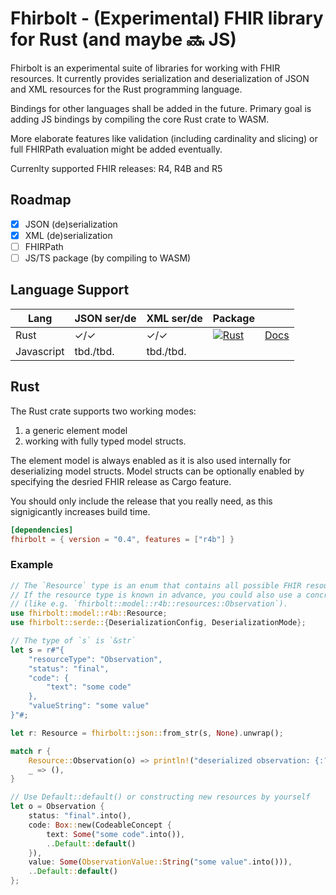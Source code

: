 # Fhirbolt - (Experimental) FHIR library for Rust (and maybe 🔜 JS)

Fhirbolt is an experimental suite of libraries for working with FHIR resources.
It currently provides serialization and deserialization of JSON and XML resources for the Rust programming language.

Bindings for other languages shall be added in the future.
Primary goal is adding JS bindings by compiling the core Rust crate to WASM.

More elaborate features like validation (including cardinality and slicing) or full FHIRPath evaluation might be added eventually.

Currenlty supported FHIR releases: R4, R4B and R5

## Roadmap
- [x] JSON (de)serialization
- [x] XML (de)serialization
- [ ] FHIRPath
- [ ] JS/TS package (by compiling to WASM)

## Language Support

Lang       | JSON  ser/de | XML ser/de | Package              |                 |
---------- | ------------ | ---------- | -------------------- | --------------- |
Rust       | ✓/✓          | ✓/✓        | [![Rust]][crates.io] | [Docs][docs.rs] |
Javascript | tbd./tbd.    | tbd./tbd.  |                      |                 |

[Rust]: https://img.shields.io/crates/v/fhirbolt.svg
[docs.rs]: https://docs.rs/fhirbolt
[crates.io]: https://crates.io/crates/fhirbolt

## Rust

The Rust crate supports two working modes:
1. a generic element model
2. working with fully typed model structs.

The element model is always enabled as it is also used internally for deserializing model structs.
Model structs can be optionally enabled by specifying the desried FHIR release as Cargo feature.

You should only include the release that you really need, as this signigicantly increases build time.

```toml
[dependencies]
fhirbolt = { version = "0.4", features = ["r4b"] }
```

### Example

```rust
// The `Resource` type is an enum that contains all possible FHIR resources.
// If the resource type is known in advance, you could also use a concrete resource type
// (like e.g. `fhirbolt::model::r4b::resources::Observation`).
use fhirbolt::model::r4b::Resource;
use fhirbolt::serde::{DeserializationConfig, DeserializationMode};

// The type of `s` is `&str`
let s = r#"{
    "resourceType": "Observation",
    "status": "final",
    "code": {
        "text": "some code"
    },
    "valueString": "some value"
}"#;

let r: Resource = fhirbolt::json::from_str(s, None).unwrap();

match r {
    Resource::Observation(o) => println!("deserialized observation: {:?}", r),
    _ => (),
}

// Use Default::default() or constructing new resources by yourself
let o = Observation {
    status: "final".into(),
    code: Box::new(CodeableConcept {
        text: Some("some code".into()),
        ..Default::default()
    }),
    value: Some(ObservationValue::String("some value".into())),
    ..Default::default()
};
```